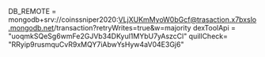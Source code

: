 DB_REMOTE = mongodb+srv://coinssniper2020:VLjXUKmMyoW0bGcf@trasaction.x7bxslo.mongodb.net/transaction?retryWrites=true&w=majority
dexToolApi = "uoqmkSQeSg6wmFe2GJVb34DKyul1MYbU7yAszcCl"
quillCheck= "RRyip9rusmquCvR9xMQY7iAbwYsHyw4aV04E3Gj6"